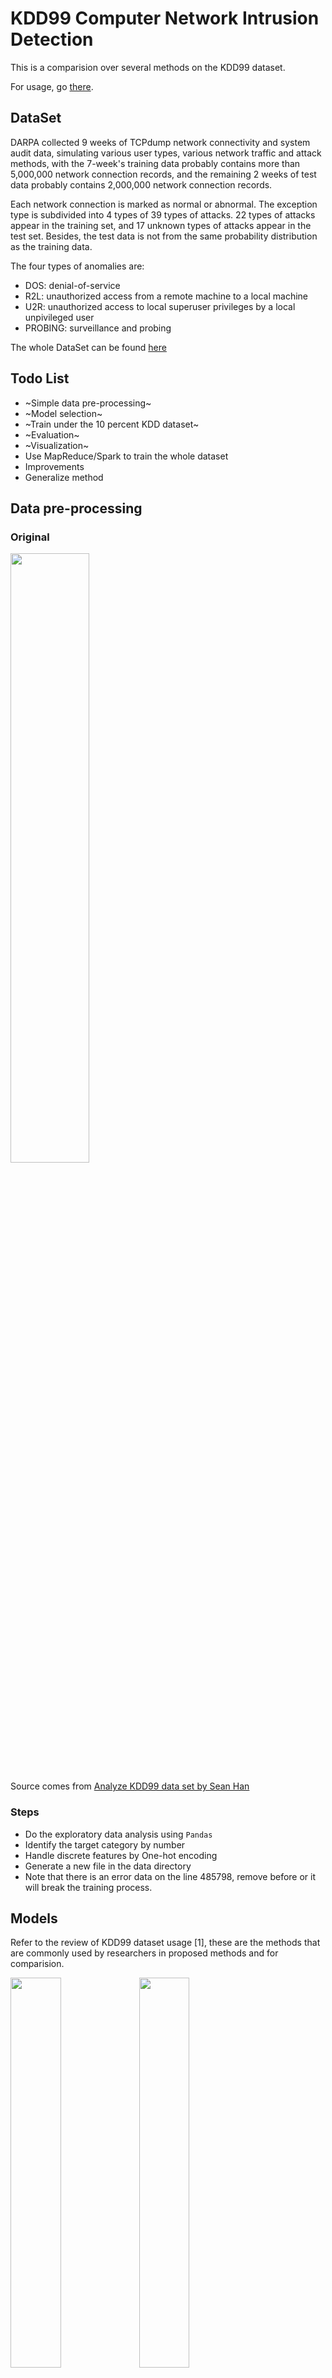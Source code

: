 # KDD99 Computer Network Intrusion Detection
This is a comparision over several methods on the KDD99 dataset. 

For usage, go [there](#jump).

## DataSet
DARPA collected 9 weeks of TCPdump network connectivity and system audit data, simulating various user types, various network traffic and attack methods, with the 7-week's training data probably contains more than 5,000,000 network connection records, and the remaining 2 weeks of test data probably contains 2,000,000 network connection records.

Each network connection is marked as normal or abnormal. The exception type is subdivided into 4 types of 39 types of attacks. 22 types of attacks appear in the training set, and 17 unknown types of attacks appear in the test set. Besides, the test data is not from the same probability distribution as the training data.

The four types of anomalies are:
- DOS: denial-of-service
- R2L: unauthorized access from a remote machine to a local machine
- U2R: unauthorized access to local superuser privileges by a local unpivileged user
- PROBING: surveillance and probing

The whole DataSet can be found [here](http://www.kdd.org/kdd-cup/view/kdd-cup-1999/Data)

## Todo List
- ~Simple data pre-processing~
- ~Model selection~ 
- ~Train under the 10 percent KDD dataset~
- ~Evaluation~
- ~Visualization~
- Use MapReduce/Spark to train the whole dataset
- Improvements
- Generalize method

## Data pre-processing
### Original
<img src="img/catagories.png" width="50%" height="50%">

Source comes from [Analyze KDD99 data set by Sean Han](https://www.youtube.com/watch?v=mm38R3NsHso)
### Steps
- Do the exploratory data analysis using `Pandas`
- Identify the target category by number
- Handle discrete features by One-hot encoding 
- Generate a new file in the data directory
- Note that there is an error data on the line 485798, remove before or it will break the training process.

## Models
Refer to the review of KDD99 dataset usage [1], these are the methods that are commonly used by researchers in proposed methods and for comparision.

<img src="img/Methods.png" width="40%"> <img src="img/Comparision.png" width="40%">

Below are the Classifiers that I chose for comparision.
### SVM 
This should be the best performing method according to [the results of the KDD'99 Classifier Learning Contest](http://cseweb.ucsd.edu/~elkan/clresults.html), but it didn't perform well under the 10 percent dataset because of overfitting. 

Parameters refer to [glglgithub](https://github.com/glglgithub/CyberSecurity-A-Study-with-KDD99-Dataset).

Below is information of the SVM model trained on the 10 percent dataset:

SVC(C=1, cache_size=200, class_weight=None, coef0=0.0,
  decision_function_shape='ovo', degree=3, gamma='auto', kernel='linear',
  max_iter=-1, probability=False, random_state=93, shrinking=True,
  tol=0.001, verbose=True): 

number of labels: 5
, cache size: 200
, expected number of classes under one-vs-one model: 10
, number of decisions from the model based on 'ovo': 10
	
### Decision Tree
DecisionTreeClassifier(class_weight=None, criterion='gini', max_depth=None,max_features=None, max_leaf_nodes=None,min_impurity_decrease=0.0, min_impurity_split=None,min_samples_leaf=1, min_samples_split=2,min_weight_fraction_leaf=0.0, presort=False, random_state=None,splitter='best'):

Image of the Decision Tree has been exported to file "tree_vis.pdf", with information about training details on each node. 
<img src="img/treevis.png" title="Picture of the Decision Tree">

### k-nearest neighbors
Only one neighbor gets good results but still slow.

KNeighborsClassifier(algorithm='auto', leaf_size=30, metric='minkowski',metric_params=None, n_jobs=1, n_neighbors=1, p=2,weights='uniform'):

### Naive Bayes 
Bad Accuracy.

GaussianNB(priors=None):


### Neural Networks (MLP)
Parameters refer to [PENGZhaoqing](https://github.com/PENGZhaoqing/kdd99-scikit).

MLPClassifier(activation='relu', alpha=1e-05, batch_size='auto', beta_1=0.9,beta_2=0.999, early_stopping=False, epsilon=1e-08,hidden_layer_sizes=(10, 6), learning_rate='constant',learning_rate_init=0.001, max_iter=200, momentum=0.9,nesterovs_momentum=True, power_t=0.5, random_state=1, shuffle=True,solver='adam', tol=0.0001, validation_fraction=0.1, verbose=False, warm_start=False):

### Random Forest
Adjust parameters using `GridSearch`

	from sklearn.ensemble import RandomForestClassifier
	from sklearn.grid_search import *
	rfc = RandomForestClassifier(n_jobs=-1)
	parameters = {#'n_estimators': tuple(range(10, 50, 10)),  # overfit if too large, underfit if too small
				  #'n_estimators': [5, 10, 20, 35],  
				   'n_estimators': [6, 7, 8, 9, 10],
	               'criterion': ["entropy"]}
	gscv = GridSearchCV(rfc, parameters,cv=3,verbose=2,refit=False,n_jobs=1)
	gscv.fit(X_train_trans, y_train)
	print("optimization params:",gscv.best_params_['n_estimators'],gscv.best_params_['criterion'])
	print("grid search finished")

RandomForestClassifier(bootstrap=True, 
			class_weight=None, criterion='entropy',
            max_depth=None, max_features='auto', max_leaf_nodes=None,
            min_impurity_decrease=0.0, min_impurity_split=None,
            min_samples_leaf=1, min_samples_split=2,
            min_weight_fraction_leaf=0.0, n_estimators=8, n_jobs=1,
            oob_score=False, random_state=None, verbose=0,
            warm_start=False):

## Evaluation
The review [1] shows the usage of perform metrics
<img src="img/PerformMatrixs.png" width="70%">

### Methods
- Detection Rate: Comparing to the False Positive rate, in anomaly detection, we do not want to miss any possible error, thus accuracy seems to be more important.
- Training & Testing Time: Also important in the context of big data.
- Confusion Matrix: Give more details
- ROC-Curve

### Results
#### Using 10 percent dataset
##### Comparing time and accuracy:

|  Indicators | SVM | DT | KNN | NB | MLP | RF |
| :------ | :------ | :------ | :------ | :------ | :------ | :------ |
| Accuracy (training) | 0.9978 | 1.0000 | 1.0000 | 0.8816 | 0.9984 | 0.9999 | 
| Accuracy (testing) | 0.8469 | 0.9255 | 0.9185 | 0.7293 | 0.9221 | 0.9219
| Time (training) | 136.18s | 1.95s | 1137.91s | 0.41s | 22.02s | 1.66s | 

##### Confusion Matrix of SVM, DT, and KNN:
<img src="img/cm/svm.png" title="SVM" width="33%"><img src="img/cm/dt.png" title="DT" width="33%"><img src="img/cm/knn.png" title="KNN" width="33%">

##### Confusion Matrix of NB, MLP, and RF:
<img src="img/cm/nb.png" title="NB" width="33%"><img src="img/cm/mlp.png" title="MLP" width="33%"><img src="img/cm/rf.png" title="RF" width="33%">
### Reason Analysis
- The SVM model is facing overfitting problem, more data may get a better result because the paramaters I refered to are not for the smaller dataset.
- Decision tree and Random Forest gets some trouble on some catagories.
- Naive Bayes is not suitable for this task since it tends to predict an "average" result instead of considering specific conditions.

## Improvements
### Use NSL DataSet [2]
- Remove duplicated data
- Remove the easiest data
- Reduce bias on normal and dos attack

### Reduce data demension
- PCA (Not perform well on this DataSet!)
- Feature selection : Use Information Coefficient to judge the degree of association (21 out of 42)
- K-means : model extraction (find each specific attack a best model)

### Avoid overfitting
- Cross validation : Only 21% of the studies from 2010 to 2015 applied cross validation [1]
- Normalization : Euclidean distance

<span id="jump"></span>
## Usage 
### Prerequisite

## Reference
[1] Özgür, Atilla and Hamit Erdem. “A review of KDD99 dataset usage in intrusion detection and machine learning between 2010 and 2015.” PeerJ PrePrints 4 (2016): e1954.

[2] M. Tavallaee, E. Bagheri, W. Lu, and A. Ghorbani, “A Detailed Analysis of the KDD CUP 99 Data Set,” Submitted to Second IEEE Symposium on Computational Intelligence for Security and Defense Applications (CISDA), 2009.

[3] K. Ibrahimi and M. Ouaddane, "Management of intrusion detection systems based-KDD99: Analysis with LDA and PCA," 2017 International Conference on Wireless Networks and Mobile Communications (WINCOM), Rabat, 2017, pp. 1-6


